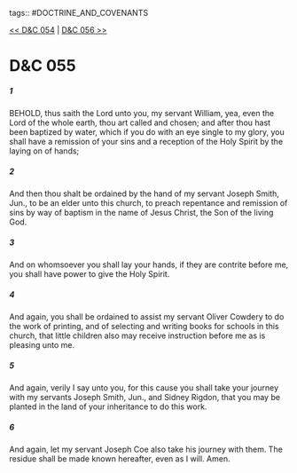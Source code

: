 tags:: #DOCTRINE_AND_COVENANTS

[<< D&C 054](DOCTRINE_AND_COVENANTS/D&C_054.md) | [D&C 056 >>](DOCTRINE_AND_COVENANTS/D&C_056.md)

# D&C 055

##### 1

BEHOLD, thus saith the Lord unto you, my servant William, yea, even the Lord of the whole earth, thou art called and chosen; and after thou hast been baptized by water, which if you do with an eye single to my glory, you shall have a remission of your sins and a reception of the Holy Spirit by the laying on of hands;

##### 2

And then thou shalt be ordained by the hand of my servant Joseph Smith, Jun., to be an elder unto this church, to preach repentance and remission of sins by way of baptism in the name of Jesus Christ, the Son of the living God.

##### 3

And on whomsoever you shall lay your hands, if they are contrite before me, you shall have power to give the Holy Spirit.

##### 4

And again, you shall be ordained to assist my servant Oliver Cowdery to do the work of printing, and of selecting and writing books for schools in this church, that little children also may receive instruction before me as is pleasing unto me.

##### 5

And again, verily I say unto you, for this cause you shall take your journey with my servants Joseph Smith, Jun., and Sidney Rigdon, that you may be planted in the land of your inheritance to do this work.

##### 6

And again, let my servant Joseph Coe also take his journey with them. The residue shall be made known hereafter, even as I will. Amen.
